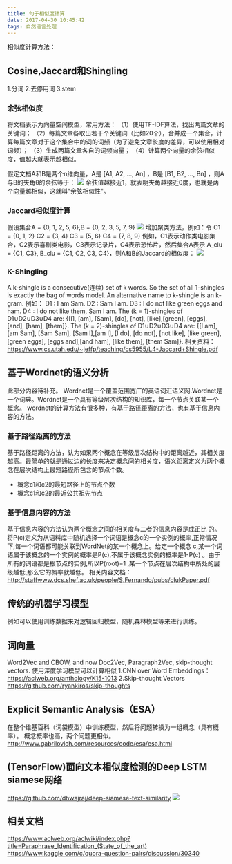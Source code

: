 ```yaml
---
title: 句子相似度计算
date: 2017-04-30 10:45:42
tags: 自然语言处理
---
```

相似度计算方法：
##  Cosine,Jaccard和Shingling
 1.分词
 2.去停用词
 3.stem
<!--more-->
### 余弦相似度
将文档表示为向量空间模型，常用方法：
（1）使用TF-IDF算法，找出两篇文章的关键词；
（2）每篇文章各取出若干个关键词（比如20个），合并成一个集合，计算每篇文章对于这个集合中的词的词频（为了避免文章长度的差异，可以使用相对词频）；
（3）生成两篇文章各自的词频向量；
（4）计算两个向量的余弦相似度，值越大就表示越相似。

假定文档A和B是两个n维向量，A是 [A1, A2, ..., An] ，B是 [B1, B2, ..., Bn] ，则A与B的夹角θ的余弦等于：
![](/img/句子相似度_1.png)
余弦值越接近1，就表明夹角越接近0度，也就是两个向量越相似，这就叫"余弦相似性"。
### Jaccard相似度计算
假设集合A = {0, 1, 2, 5, 6},B = {0, 2, 3, 5, 7, 9}
![](/img/句子相似度_3.png)
增加聚类方法，例如：令
C1 = {0, 1, 2}
C2 = {3, 4}
C3 = {5, 6}
C4 = {7, 8, 9}
例如，C1表示动作类电影集合，C2表示喜剧类电影，C3表示记录片，C4表示恐怖片，然后集合A表示 A_clu = {C1, C3}, B_clu = {C1, C2, C3, C4}，则A和B的Jaccard的相似度：
![](/img/句子相似度_4.png)

### K-Shingling
 A k-shingle is a consecutive(连续) set of k words. So the set of all 1-shingles is exactly the bag of
words model. An alternative name to k-shingle is an k-gram.
例如：
D1 : I am Sam.
D2 : Sam I am.
D3 : I do not like green eggs and ham.
D4 : I do not like them, Sam I am.
The (k = 1)-shingles of D1∪D2∪D3∪D4 are: {[I], [am], [Sam], [do], [not], [like],[green], [eggs], [and], [ham], [them]}.
The (k = 2)-shingles of D1∪D2∪D3∪D4 are: {[I am], [am Sam], [Sam Sam], [Sam I],[am I], [I do], [do not], [not like], [like green], [green eggs], [eggs and],[and ham], [like them], [them Sam]}.
相关资料：
https://www.cs.utah.edu/~jeffp/teaching/cs5955/L4-Jaccard+Shingle.pdf

## 基于Wordnet的语义分析
此部分内容待补充。
Wordnet是一个覆盖范围宽广的英语词汇语义网.Wordnet是一个词典。Wordnet是一个具有等级层次结构的知识库，每一个节点关联某一个概念。
wordnet的计算方法有很多种，有基于路径距离的方法，也有基于信息内容的方法。
### 基于路径距离的方法
基于路径距离的方法，认为如果两个概念在等级层次结构中的距离越近，其相关度越高。最简单的就是通过边的长度来决定概念间的相关度，语义距离定义为两个概念在层次结构上最短路径所包含的节点个数。
- 概念c1和c2的最短路径上的节点个数
- 概念c1和c2的最近公共祖先节点
### 基于信息内容的方法
基于信息内容的方法认为两个概念之间的相关度与二者的信息内容是成正比
的。将P(c)定义为从语料库中随机选择一个词语是概念c的一个实例的概率,正常情况下,每一个词语都可能关联到WordNet的某一个概念上。给定一个概念 c,某一个词语属于该概念的一个实例的概率是P(c),不属于该概念实例的概率是1-P(c) 。由于所有的词语都是根节点的实例,所以P(root)=1 ,某一个节点在层次结构中所处的层级越低,那么它的概率就越低。
相关内容文档：
http://staffwww.dcs.shef.ac.uk/people/S.Fernando/pubs/clukPaper.pdf
## 传统的机器学习模型
例如可以使用训练数据来对逻辑回归模型，随机森林模型等来进行训练。

## 词向量
Word2Vec and CBOW, and now Doc2Vec, Paragraph2Vec, skip-thought vectors.
使用深度学习模型可以计算相似
1.CNN over Word Embeddings：
https://aclweb.org/anthology/K15-1013
2.Skip-thought Vectors
https://github.com/ryankiros/skip-thoughts

##  Explicit Semantic Analysis（ESA）
在整个维基百科（词袋模型）中训练模型，然后将问题转换为一组概念（具有概率）。 概念概率也高，两个问题更相似。
http://www.gabrilovich.com/resources/code/esa/esa.html
## (TensorFlow)面向文本相似度检测的Deep LSTM siamese网络
https://github.com/dhwajraj/deep-siamese-text-similarity
![](/img/句子相似度_2.png)


## 相关文档
https://www.aclweb.org/aclwiki/index.php?title=Paraphrase_Identification_(State_of_the_art)
https://www.kaggle.com/c/quora-question-pairs/discussion/30340
